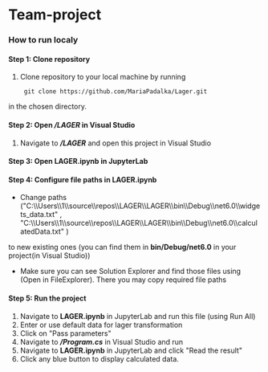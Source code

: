# Team-project



### How to run localy

#### Step 1: Clone repository
1. Clone repository to your local machine by running  

        git clone https://github.com/MariaPadalka/Lager.git  

in the chosen directory.

#### Step 2: Open ***/LAGER*** in Visual Studio
1. Navigate to ***/LAGER*** and open this project in Visual Studio  

#### Step 3: Open **LAGER.ipynb** in JupyterLab

#### Step 4: Configure file paths in LAGER.ipynb
 - Change paths ("C:\\\\Users\\\\1\\\\source\\\\repos\\\\LAGER\\\\LAGER\\\\bin\\\\Debug\\\\net6.0\\\\widgets_data.txt" , "C:\\\\Users\\\\1\\\\source\\\\repos\\\\LAGER\\\\LAGER\\\\bin\\\\Debug\\\\net6.0\\\\calculatedData.txt" )

to new existing ones (you can find them in **bin/Debug/net6.0** in your project(in Visual Studio))
 - Make sure you can see Solution Explorer and find those files using (Open in FileExplorer). There you may copy required file paths


#### Step 5: Run the project
1. Navigate to **LAGER.ipynb** in JupyterLab and run this file (using Run All)
2. Enter or use default data for lager transformation
3. Click on "Pass parameters"
4. Navigate to ***/Program.cs*** in Visual Studio and run  
5. Navigate to **LAGER.ipynb** in JupyterLab and click "Read the result"
6. Click any blue button to display calculated data.







